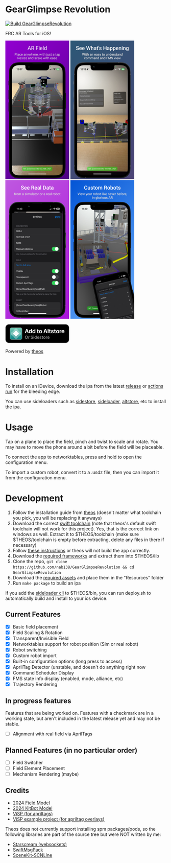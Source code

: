 # GearGlimpse Revolution

[![Build GearGlimpseRevolution](https://github.com/nab138/GearGlimpseRevolution/actions/workflows/ci.yml/badge.svg)](https://github.com/nab138/GearGlimpseRevolution/actions/workflows/ci.yml)

FRC AR Tools for iOS!

<p float="left">
  <img src="images/Image1.png" width="200" />
  <img src="images/Image2.png" width="200" />
  <img src="images/Image3.png" width="200" />
  <img src="images/Image4.png" width="200" />
</p>

<a href="altstore://source?url=https://raw.githubusercontent.com/nab138/GearGlimpseRevolution/main/AltstoreSource.json">
  <img src="https://raw.githubusercontent.com/YTLitePlus/Assets/main/Github/Buttons/Altstore/Altstore.png" width="200" />
</a>

Powered by [theos](https://theos.dev)

# Installation

To install on an iDevice, download the ipa from the latest [release](https://github.com/nab138/GearGlimpseRevolution/releases/latest) or [actions run](https://github.com/nab138/GearGlimpseRevolution/actions) for the bleeding edge.

You can use sideloaders such as [sidestore](https://sidestore.io), [sideloader](https://github.com/Dadoum/Sideloader), [altstore](https://altstore.io), etc to install the ipa.

# Usage

Tap on a plane to place the field, pinch and twist to scale and rotate. You may have to move the phone around a bit before the field will be placeable.

To connect the app to networktables, press and hold to open the configuration menu.

To import a custom robot, convert it to a .usdz file, then you can import it from the configuration menu.

# Development

1. Follow the installation guide from [theos](https://theos.dev) (doesn't matter what toolchain you pick, you will be replacing it anyways)
2. Download the correct [swift toolchain](https://github.com/kabiroberai/swift-toolchain-linux/releases/latest) (note that theos's default swift toolchain will not work for this project). Yes, that is the correct link on windows as well. Extract it to $THEOS/toolchain (make sure $THEOS/toolchain is empty before extracting, delete any files in there if necessary)
3. Follow [these instructions](https://github.com/theos/theos/issues/752#issuecomment-1694531205) or theos will not build the app correctly.
4. Download the [required frameworks](https://visp-doc.inria.fr/download/snapshot/ios/visp3.framework-2022-04-07.zip) and extract them into $THEOS/lib
5. Clone the repo, `git clone https://github.com/nab138/GearGlimpseRevolution && cd GearGlimpseRevolution`
6. Download the [required assets](https://github.com/nab138/GearGlimpseRevolution/releases/tag/assets-v2) and place them in the "Resources" folder
7. Run `make package` to build an ipa

If you add the [sideloader cli](https://github.com/Dadoum/Sideloader) to $THEOS/bin, you can run deploy.sh to automatically build and install to your ios device.

## Current Features

- [x] Basic field placement
- [x] Field Scaling & Rotation
- [x] Transparent/Invisible Field
- [x] Networktables support for robot position (Sim or real robot)
- [x] Robot switching
- [x] Custom robot import
- [x] Built-in configuration options (long press to access)
- [x] AprilTag Detector (unstable, and doesn't do anything right now
- [x] Command Scheduler Display
- [x] FMS state info display (enabled, mode, alliance, etc)
- [x] Trajectory Rendering

## In progress features

Features that are being worked on. Features with a checkmark are in a working state, but aren't included in the latest release yet and may not be stable.

- [ ] Alignment with real field via AprilTags

## Planned Features (in no particular order)

- [ ] Field Switcher
- [ ] Field Element Placement
- [ ] Mechanism Rendering (maybe)

## Credits

- [2024 Field Model](https://cad.onshape.com/documents/dcbe49ce579f6342435bc298/w/b93673f5b2ec9c9bdcfec487)
- [2024 KitBot Model](https://firstfrc.blob.core.windows.net/frc2024/KitBot/KitBot%20CAD%20and%20Drawings.zip)
- [ViSP (for apriltags)](https://visp.inria.fr/)
- [ViSP example project (for apriltag overlays)](https://github.com/lagadic/visp/tree/master/tutorial/ios/AprilTagLiveCamera)

Theos does not currently support installing spm packages/pods, so the following libraries are part of the source tree but were NOT written by me:

- [Starscream (websockets)](https://github.com/daltoniam/Starscream)
- [SwiftMsgPack](https://github.com/malcommac/SwiftMsgPack)
- [SceneKit-SCNLine](https://github.com/maxxfrazer/SceneKit-SCNLine)
